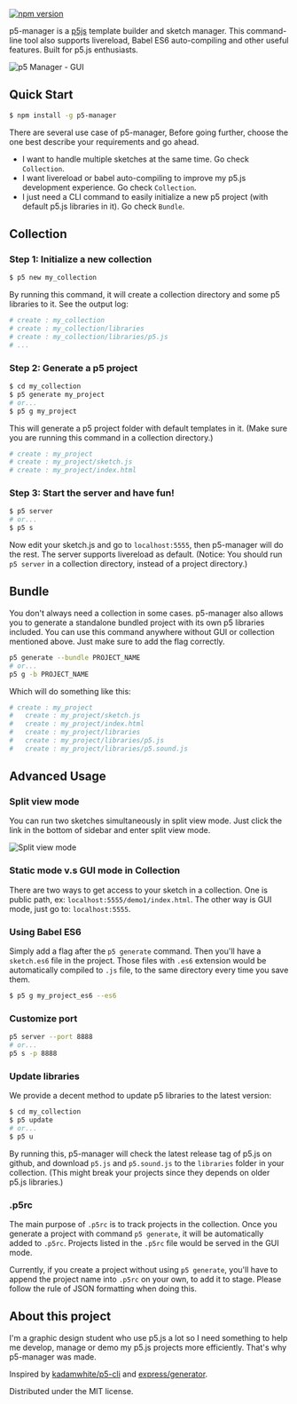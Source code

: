  [![npm version](https://badge.fury.io/js/p5-manager.svg)](https://badge.fury.io/js/p5-manager)

p5-manager is a [p5js](https://github.com/processing/p5.js/) template builder and sketch manager. This command-line tool also supports livereload, Babel ES6 auto-compiling and other useful features. Built for p5.js enthusiasts.

![p5 Manager - GUI](screenshot.png)

## Quick Start

```bash
$ npm install -g p5-manager
```

There are several use case of p5-manager, Before going further, choose the one best describe your requirements and go ahead.
- I want to handle multiple sketches at the same time. Go check `Collection`.
- I want livereload or babel auto-compiling to improve my p5.js development experience. Go check `Collection`.
- I just need a CLI command to easily initialize a new p5 project (with default p5.js libraries in it). Go check `Bundle`.

## Collection
### Step 1: Initialize a new collection
```bash
$ p5 new my_collection
```

By running this command, it will create a collection directory and some p5 libraries to it. See the output log:

```bash
# create : my_collection
# create : my_collection/libraries
# create : my_collection/libraries/p5.js
# ...
```

### Step 2: Generate a p5 project

```bash
$ cd my_collection
$ p5 generate my_project
# or...
$ p5 g my_project
```

This will generate a p5 project folder with default templates in it. (Make sure you are running this command in a collection directory.)

```bash
# create : my_project
# create : my_project/sketch.js
# create : my_project/index.html
```

### Step 3: Start the server and have fun!

```bash
$ p5 server
# or...
$ p5 s
```

Now edit your sketch.js and go to `localhost:5555`, then p5-manager will do the rest. The server supports livereload as default. (Notice: You should run `p5 server` in a collection directory, instead of a project directory.)

## Bundle
You don't always need a collection in some cases. p5-manager also allows you to generate a standalone bundled project with its own p5 libraries included. You can use this command anywhere without GUI or collection mentioned above. Just make sure to add the flag correctly.

```bash
p5 generate --bundle PROJECT_NAME
# or...
p5 g -b PROJECT_NAME
```
Which will do something like this:

```bash
# create : my_project
#   create : my_project/sketch.js
#   create : my_project/index.html
#   create : my_project/libraries
#   create : my_project/libraries/p5.js
#   create : my_project/libraries/p5.sound.js
```


## Advanced Usage

### Split view mode
You can run two sketches simultaneously in split view mode. Just click the link in the bottom of sidebar and enter split view mode.

![Split view mode](https://media.giphy.com/media/3oKIP8140JV4xuRmkU/giphy.gif)


### Static mode v.s GUI mode in Collection
There are two ways to get access to your sketch in a collection. One is public path, ex: `localhost:5555/demo1/index.html`. The other way is GUI mode, just go to: `localhost:5555`.

### Using Babel ES6

Simply add a flag after the `p5 generate` command. Then you'll have a `sketch.es6` file in the project. Those files with `.es6` extension would be automatically compiled to `.js` file, to the same directory every time you save them.

```bash
$ p5 g my_project_es6 --es6
```

### Customize port

```bash
p5 server --port 8888
# or...
p5 s -p 8888
```

### Update libraries
We provide a decent method to update p5 libraries to the latest version:

```bash
$ cd my_collection
$ p5 update
# or...
$ p5 u
```
By running this, p5-manager will check the latest release tag of p5.js on github, and download `p5.js` and `p5.sound.js` to the `libraries` folder in your collection. (This might break your projects since they depends on older p5.js libraries.)

### .p5rc
The main purpose of `.p5rc` is to track projects in the collection. Once you generate a project with command `p5 generate`, it will be automatically added to `.p5rc`. Projects listed in the `.p5rc` file would be served in the GUI mode.

Currently, if you create a project without using `p5 generate`, you'll have to append the project name into `.p5rc` on your own, to add it to stage. Please follow the rule of JSON formatting when doing this.

## About this project
I'm a graphic design student who use p5.js a lot so I need something to help me develop, manage or demo my p5.js projects more efficiently. That's why p5-manager was made.

Inspired by [kadamwhite/p5-cli](https://github.com/kadamwhite/p5-cli) and [express/generator](https://github.com/expressjs/generator).

Distributed under the MIT license.
